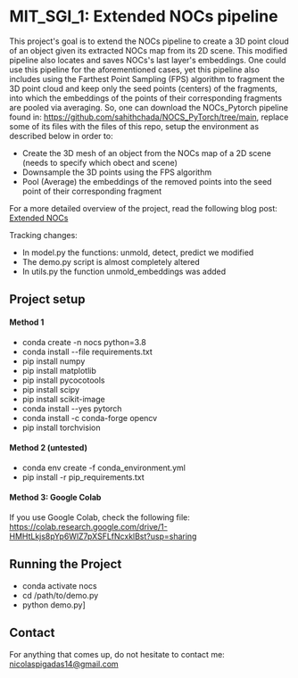 # MIT_SGI_1: Extended NOCs pipeline 
This project's goal is to extend the NOCs pipeline to create a 3D point cloud of an object given its extracted NOCs map from its 2D scene. This modified pipeline also locates and saves NOCs's last layer's embeddings. One could use this pipeline for the aforementioned cases, yet this pipeline also includes using the Farthest Point Sampling (FPS) algorithm to fragment the 3D point cloud and keep only the seed points (centers) of the fragments, into which the embeddings of the points of their corresponding fragments are pooled via averaging. So, one can download the NOCs_Pytorch pipeline found in: https://github.com/sahithchada/NOCS_PyTorch/tree/main, replace some of its files with the files of this repo, setup the environment as described below in order to:
* Create the 3D mesh of an object from the NOCs map of a 2D scene (needs to specify which obect and scene)
* Downsample the 3D points using the FPS algorithm
* Pool (Average) the embeddings of the removed points into the seed point of their corresponding fragment

For a more detailed overview of the project, read the following blog post:  
[Extended NOCs](https://summergeometry.org/sgi2024/graph-based-optimal-transport-for-keypoint-matching-extended-nocs/)  

Tracking changes:
* In model.py the functions: unmold, detect, predict we modified
* The demo.py script is almost completely altered
* In utils.py the function unmold_embeddings was added 

## Project setup
#### Method 1
* conda create -n nocs python=3.8
* conda install --file requirements.txt
* pip install numpy
* pip install matplotlib
* pip install pycocotools
* pip install scipy
* pip install scikit-image
* conda install --yes pytorch
* conda install -c conda-forge opencv
* pip install torchvision

#### Method 2 (untested)
* conda env create -f conda_environment.yml
* pip install -r pip_requirements.txt

#### Method 3: Google Colab
If you use Google Colab, check the following file: https://colab.research.google.com/drive/1-HMHtLkjs8pYp6WlZ7pXSFLfNcxklBst?usp=sharing

## Running the Project 
* conda activate nocs
* cd /path/to/demo.py
* python demo.py]
  
## Contact
For anything that comes up, do not hesitate to contact me: nicolaspigadas14@gmail.com
